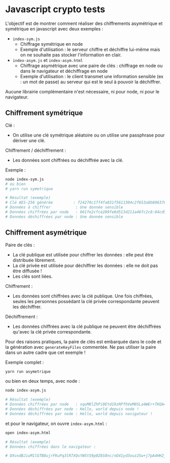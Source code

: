 # Javascript crypto tests

L'objectif est de montrer comment réaliser des chiffrements asymétrique et symétrique en javascript avec deux exemples :
* `index-sym.js` 
  * Chiffrage symétrique en node
  * Exemple d'utilisation : le serveur chiffre et déchiffre lui-même mais on ne souhaite pas stocker l'information en clair.
* `index-asym.js` et `index-asym.html`
  * Chiffrage asymétrique avec une paire de clés : chiffrage en node ou dans le navigateur et déchiffrage en node
  * Exemple d'utilisation : le client transmet une information sensible (ex : un mot de passe) au serveur qui est le seul à pouvoir la déchiffrer.

Aucune librairie complémentaire n'est nécessaire, ni pour node, ni pour le navigateur.

## Chiffrement symétrique

Clé :
* On utilise une clé symétrique aléatoire ou on utilise une passphrase pour dériver une clé.

Chiffrement /  déchiffrement :
* Les données sont chiffrées ou déchiffrée avec la clé.

Exemple :
```sh
node index-sym.js
# ou bien
# yarn run symetrique

# Résultat (exemple)
# Clé AES-256 générée         : f24270c17f4fa831f5611304c2f653a8b806376946b7cf92b49212a72525c1bd
# Données à chiffrer           : Une donnée sensible
# Données chiffrées par node   : 661fe2cfce289fe8d513d211a46fc2c8:84cd5d7e614ba3d2b86122a02fff1f7fcdaaf638
# Données déchiffrées par node : Une donnée sensible
```

## Chiffrement asymétrique

Paire de clés :
* La clé publique est utilisée pour chiffrer les données : elle peut être distribuée librement.
* La clé privée est utilisée pour déchiffrer les données : elle ne doit pas être diffusée !
* Les clés sont liées.

Chiffrement :
* Les données sont chiffrées avec la clé publique. Une fois chiffrées, seules les personnes possédant la clé privée correspondante peuvent les déchiffrer.

Déchiffrement :
* Les données chiffrées avec la clé publique ne peuvent être déchiffrées qu'avec la clé privée correspondante.

Pour des raisons pratiques, la paire de clés est embarquée dans le code et la génération avec `generateKeyFiles` commentée. Ne pas utiliser la paire dans un autre cadre que cet exemple !

Exemple complet :
```sh
yarn run asymetrique
```

ou bien en deux temps, avec node :
```sh
node index-asym.js

# Résultat (exemple)
# Données chiffrées par node   : xquM8lZhPi0Etd19zRPfhVeM05La4WEr+TKQA4zuuJB1tKMMqPLstSDvuluKmSWn7QaNsIIoU4pIOcDax31xVCgCZT5VrhhbqZUB4XXJEI32O//hdq/9OU6arXePOzxx/5IhCVRlr7Vsb/jEtsyp+Bf9A4GxLlzLVYi5V37PSERGn2OkPz3VSP7VdQ6NSjSt5DQSoAfyY0RL1H/wE4A5GkUa7uCDVuDzeGSpqzKF3TjsNN62I1YCp5nHaZdr81H/ySJT4g+lbkf14FCZv1Ik4HPcfUY2QGP2ISeLqXAWa6BlBduHMPE8yywsUrU6r9CCCTIb+h0HG0saJa3ZKVBNng==
# Données déchiffrées par node : Hello, world depuis node !
# Données déchiffrées par node : Hello, world depuis navigateur !
```

et pour le navigateur, on ouvre `index-asym.html` :
```sh
open index-asym.html

# Résultat (exemple)
# Données chiffrées dans le navigateur :

# DXvxdBJiuM1lGTB8ujrFKuPq3lR7XQsYWStS9p0Z6S0nc/nD41yd3ouz2Sw+j7pA4HH2jVaueAu9z+ukV0iImg6DnN9lw73dp2RyrO43vuczVnA+2s4FkmN9tFkIx5dKPQrdVjaP/7QDxHYWG26exmN+MybWqkdXr7b6OW6KcDG8xw5zzwSRcOBNR1y5cWPBM24jQq4WdU6Eqrt2x2qm4vekCXYqhO14FXasemDyRwXbxfI1WM53mXEYTaU4JzQjQKJct0iqW1Rq58elMbiCNiBXis8Tof1QvsUV4cr/x0uLvVRC6wabt180IimwU71mH+CqYWV79N/Djn+tWFME5g==
```